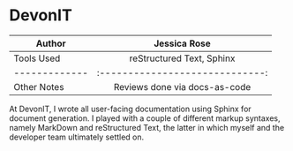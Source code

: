 # DevonIT #

| Author        | Jessica Rose                  |
| ------------- |:-----------------------------:|
| Tools Used    | reStructured Text, Sphinx     |
| ------------- |:-----------------------------:|
| Other Notes   | Reviews done via docs-as-code |

At DevonIT, I wrote all user-facing documentation using Sphinx for document 
generation. I played with a couple of different markup syntaxes, namely 
MarkDown and reStructured Text, the latter in which myself and the developer 
team ultimately settled on.